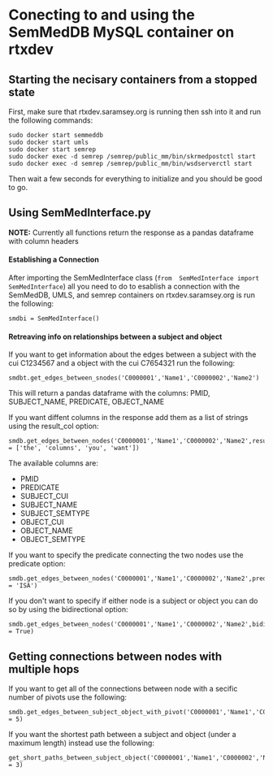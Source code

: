 # Conecting to and using the SemMedDB MySQL container on rtxdev

## Starting the necisary containers from a stopped state

First, make sure that rtxdev.saramsey.org is running then ssh into it and run the following commands:

```
sudo docker start semmeddb
sudo docker start umls
sudo docker start semrep
sudo docker exec -d semrep /semrep/public_mm/bin/skrmedpostctl start
sudo docker exec -d semrep /semrep/public_mm/bin/wsdserverctl start
```

Then wait a few seconds for everything to initialize and you should be good to go.

## Using SemMedInterface.py

**NOTE:** Currently all functions return the response as a pandas dataframe with column headers

#### Establishing a Connection

After importing the SemMedInterface class (`from  SemMedInterface import SemMedInterface`) all you need to do to esablish a connection with the SemMedDB, UMLS, and semrep containers on rtxdev.saramsey.org is run the following:

```
smdbi = SemMedInterface()
```

#### Retreaving info on relationships between a subject and object

If you want to get information about the edges between a subject with the cui C1234567 and a object with the cui C7654321 run the following:

```
smdbt.get_edges_between_snodes('C0000001','Name1','C0000002','Name2')
```

This will return a pandas dataframe with the columns: PMID, SUBJECT_NAME, PREDICATE, OBJECT_NAME 

If you want diffent columns in the response add them as a list of strings using the result_col option:

```
smdb.get_edges_between_nodes('C0000001','Name1','C0000002','Name2',result_col = ['the', 'columns', 'you', 'want'])
```
The available columns are:
* PMID
* PREDICATE
* SUBJECT_CUI
* SUBJECT_NAME
* SUBJECT_SEMTYPE
* OBJECT_CUI
* OBJECT_NAME
* OBJECT_SEMTYPE

If you want to specify the predicate connecting the two nodes use the predicate option:

```
smdb.get_edges_between_nodes('C0000001','Name1','C0000002','Name2',predicate = 'ISA')
```

If you don't want to specify if either node is a subject or object you can do so by using the bidirectional option:

```
smdb.get_edges_between_nodes('C0000001','Name1','C0000002','Name2',bidirectional = True)
```

## Getting connections between nodes with multiple hops

If you want to get all of the connections between node with a secific number of pivots use the following:

```
smdb.get_edges_between_subject_object_with_pivot('C0000001','Name1','C0000002','Name2',pivots = 5)
```

If you want the shortest path between a subject and object (under a maximum length) instead use the following:

```
get_short_paths_between_subject_object('C0000001','Name1','C0000002','Name2',max_length = 3)
```
